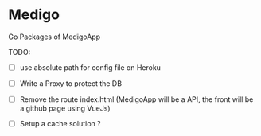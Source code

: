 # Medigo

Go Packages of MedigoApp

TODO:
-[ ] use absolute path for config file on Heroku
-[ ] Write a Proxy to protect the DB
-[ ] Remove the route index.html (MedigoApp will be a API, the front will be a github page using VueJs)
-[ ] Setup a cache solution ?

